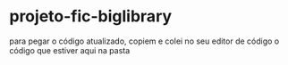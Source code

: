 # projeto-fic-biglibrary
para pegar o código atualizado, copiem e colei no seu editor de código o código que estiver aqui na pasta
